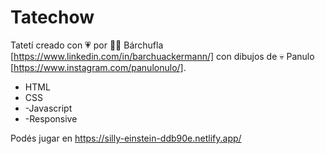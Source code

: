 # Tatechow
Tatetí creado con 💗 por 👩‍💻 Bárchufla [https://www.linkedin.com/in/barchuackermann/] con dibujos de 💀 Panulo [https://www.instagram.com/panulonulo/].

- HTML
- CSS
- -Javascript
- -Responsive

Podés jugar en https://silly-einstein-ddb90e.netlify.app/
